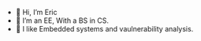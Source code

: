 - 👋 Hi, I’m Eric 
- 👀 I’m an EE, With a BS in CS. 
- 🌱 I like Embedded systems and vaulnerability analysis. 

<!---
Eharve14/Eharve14 is a ✨ special ✨ repository because its `README.md` (this file) appears on your GitHub profile.
You can click the Preview link to take a look at your changes.
--->
